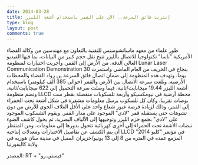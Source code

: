 ```yaml
---
date: 2014-03-28
title: إنترنت فائق السرعة.. الآن على القمر باستخدام أشعة الليزر
type: blog
layout: post
comments: true
---
```



طور علماء من معهد ماساتشوستس للتقنية بالتعاون مع مهندسين من وكالة الفضاء الأمريكية "ناسا" تكنولوجيا للاتصال بالليزر تتيح نقل حجم كبير من البيانات، بما فيها الفيديو العالي الدقة، من الأرض إلى القمر. وأجريت اختبارات لمنظومة Lunar Laser Communication Demonstration بنجاح في الخريف من العام الماضي واستمرت 30 يوما. وتهدف هذه المنظومة إلى ضمان اتصال فائق السرعة ين رواد الفضاء والمحطات الأرضية. وبلغت سرعة الاتصال بين الأرض والقمر (حوالي 385 ألف كيلومتر) باستخدام أشعة الليزر 19.44 ميجابايت/ثانية، فيما وصلت سرعة التحميل إلى 622 ميجابايت/ثانية. وتضم منظومة LLCD محطة أرضية في نيومكسيكو وأربعة تلسكوبات منفصلة بقطر ست بوصات تقريبا. وكان كل تلسكوب يرسل معلومات مشفرة في شكل أشعة تحت الحمراء إلى القمر، وذلك لزيادة فرصة عبور شعاع واحد على الأقل الغلاف الجوي للأرض من دون تشوهات حتى يستقبله قمر "لادي" الموجود على مدار القمر. ويقوم التلسكوب الموجود على "لادي" بجمع حزم الليزر وتوجيهها إلى الألياف البصرية. ثم يحول كاشف الضوء نبضات الأشعة تحت الحمراء إلى أخرى كهربائية تتحول بدورها إلى معلومات. ومن المنتظر أن يتم الكشف عن تفاصيل الاختبارات ومعدلات إنتاجية LLCD في مؤتمر "كليو 2014" المزمع عقده في الفترة من 8 إلى 13 يونيو/حزيران المقبل في مدينة سان هوزيه في ولاية كاليفورنيا.

 المصدر: RT + "فيستي.رو"
